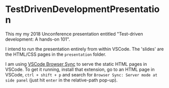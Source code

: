 # TestDrivenDevelopmentPresentation

This my my 2018 Unconference presentation entitled "Test-driven development: A hands-on 101".

I intend to run the presentation entirely from within VSCode. The 'slides' are the HTML/CSS pages in the `presentation` folder.

I am using [VSCode Browser Sync](https://marketplace.visualstudio.com/items?itemName=jasonlhy.vscode-browser-sync) to serve the static HTML pages in VSCode. To get it running, install that extension, go to an HTML page in VSCode, `ctrl + shift + p` and search for `Browser Sync: Server mode at side panel` (just hit `enter` in the relative-path pop-up).
